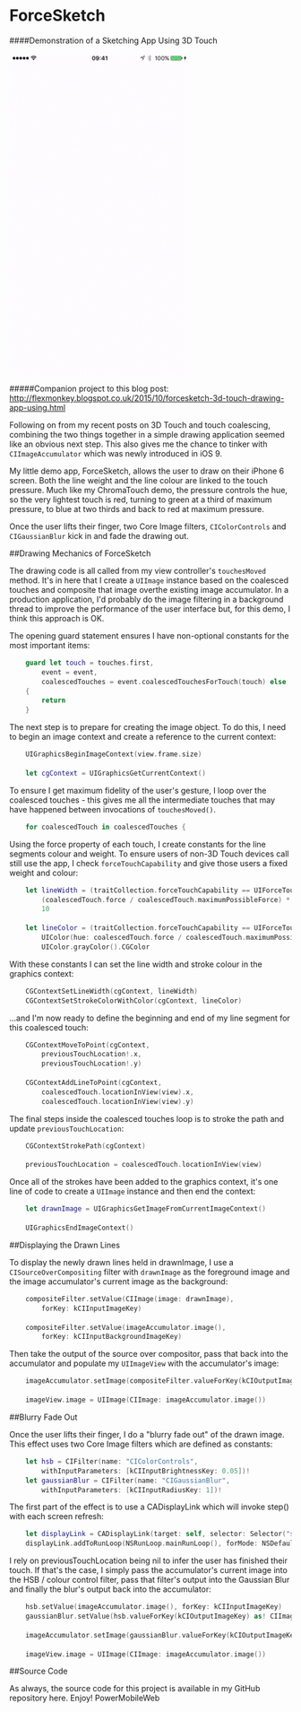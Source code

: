 # ForceSketch
####Demonstration of a Sketching App Using 3D Touch

![screenshot](ForceSketch/ForceSketch.gif)

#####Companion project to this blog post: http://flexmonkey.blogspot.co.uk/2015/10/forcesketch-3d-touch-drawing-app-using.html

Following on from my recent posts on 3D Touch and touch coalescing, combining the two things together in a simple drawing application seemed like an obvious next step. This also gives me the chance to tinker with `CIImageAccumulator` which was newly introduced in iOS 9.

My little demo app, ForceSketch, allows the user to draw on their iPhone 6 screen. Both the line weight and the line colour are linked to the touch pressure. Much like my ChromaTouch demo, the pressure controls the hue, so the very lightest touch is red, turning to green at a third of maximum pressure, to blue at two thirds and back to red at maximum pressure. 

Once the user lifts their finger, two Core Image filters, `CIColorControls` and `CIGaussianBlur` kick in and fade the drawing out.

##Drawing Mechanics of ForceSketch

The drawing code is all called from my view controller's `touchesMoved` method. It's in here that I create a `UIImage` instance based on the coalesced touches and composite that image overthe existing image accumulator. In a production application, I'd probably do the image filtering in a background thread to improve the performance of the user interface but, for this demo, I think this approach is OK.

The opening guard statement ensures I have non-optional constants for the most important items:

```swift
    guard let touch = touches.first,
        event = event,
        coalescedTouches = event.coalescedTouchesForTouch(touch) else
    {
        return
    }
```

The next step is to prepare for creating the image object. To do this, I need to begin an image context and create a reference to the current context:

```swift
    UIGraphicsBeginImageContext(view.frame.size)

    let cgContext = UIGraphicsGetCurrentContext()
```

To ensure I get maximum fidelity of the user's gesture, I loop over the coalesced touches - this gives me all the intermediate touches that may have happened between invocations of `touchesMoved()`.

```swift
    for coalescedTouch in coalescedTouches {
```

Using the force property of each touch, I create constants for the line segments colour and weight. To ensure users of non-3D Touch devices call still use the app, I check `forceTouchCapability` and give those users a fixed weight and colour:

```swift
    let lineWidth = (traitCollection.forceTouchCapability == UIForceTouchCapability.Available) ?
        (coalescedTouch.force / coalescedTouch.maximumPossibleForce) * 20 :
        10
    
    let lineColor = (traitCollection.forceTouchCapability == UIForceTouchCapability.Available) ?
        UIColor(hue: coalescedTouch.force / coalescedTouch.maximumPossibleForce, saturation: 1, brightness: 1, alpha: 1).CGColor :
        UIColor.grayColor().CGColor
```

With these constants I can set the line width and stroke colour in the graphics context:

```swift
    CGContextSetLineWidth(cgContext, lineWidth)
    CGContextSetStrokeColorWithColor(cgContext, lineColor)
```

...and I'm now ready to define the beginning and end of my line segment for this coalesced touch:

```swift
    CGContextMoveToPoint(cgContext,
        previousTouchLocation!.x,
        previousTouchLocation!.y)

    CGContextAddLineToPoint(cgContext,
        coalescedTouch.locationInView(view).x,
        coalescedTouch.locationInView(view).y)
```

The final steps inside the coalesced touches loop is to stroke the path and update `previousTouchLocation`:

```swift
    CGContextStrokePath(cgContext)

    previousTouchLocation = coalescedTouch.locationInView(view)
```

Once all of the strokes have been added to the graphics context, it's one line of code to create a `UIImage` instance and then end the context:

```swift
    let drawnImage = UIGraphicsGetImageFromCurrentImageContext()

    UIGraphicsEndImageContext()
```

##Displaying the Drawn Lines

To display the newly drawn lines held in drawnImage, I use a `CISourceOverCompositing` filter with `drawnImage` as the foreground image and the image accumulator's current image as the background: 

```swift
    compositeFilter.setValue(CIImage(image: drawnImage),
        forKey: kCIInputImageKey)
        
    compositeFilter.setValue(imageAccumulator.image(),
        forKey: kCIInputBackgroundImageKey)
```

Then take the output of the source over compositor, pass that back into the accumulator and populate my `UIImageView` with the accumulator's image:

```swift
    imageAccumulator.setImage(compositeFilter.valueForKey(kCIOutputImageKey) as! CIImage)

    imageView.image = UIImage(CIImage: imageAccumulator.image())
```
    
##Blurry Fade Out

Once the user lifts their finger, I do a "blurry fade out" of the drawn image. This effect uses two Core Image filters which are defined as constants: 

```swift
    let hsb = CIFilter(name: "CIColorControls",
        withInputParameters: [kCIInputBrightnessKey: 0.05])!
    let gaussianBlur = CIFilter(name: "CIGaussianBlur",
        withInputParameters: [kCIInputRadiusKey: 1])!
```

The first part of the effect is to use a CADisplayLink which will invoke step() with each screen refresh:

```swift
    let displayLink = CADisplayLink(target: self, selector: Selector("step"))
    displayLink.addToRunLoop(NSRunLoop.mainRunLoop(), forMode: NSDefaultRunLoopMode)
```

I rely on previousTouchLocation being nil to infer the user has finished their touch. If that's the case, I simply pass the accumulator's current image into the HSB / colour control filter, pass that filter's output into the Gaussian Blur and finally the blur's output back into the accumulator:

```swift
    hsb.setValue(imageAccumulator.image(), forKey: kCIInputImageKey)
    gaussianBlur.setValue(hsb.valueForKey(kCIOutputImageKey) as! CIImage, forKey: kCIInputImageKey)
    
    imageAccumulator.setImage(gaussianBlur.valueForKey(kCIOutputImageKey) as! CIImage)

    imageView.image = UIImage(CIImage: imageAccumulator.image())
```
    
##Source Code

As always, the source code for this project is available in my GitHub repository here. Enjoy!
PowerMobileWeb
